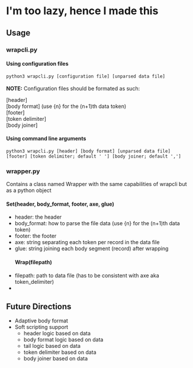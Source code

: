 <h1>I'm too lazy, hence I made this</h1>
<h2>Usage</h2>
<h3>wrapcli.py</h3>
<h4>Using configuration files</h4>
<code>python3 wrapcli.py [configuration file] [unparsed data file]</code>
<br><br><b>NOTE:</b> Configuration files should be formated as such:

  [header]<br>
  [body format] (use {n} for the (n+1)th data token)<br>
  [footer]<br>
  [token delimiter]<br>
  [body joiner]<br>

<h4>Using command line arguments</h4>
<code>python3 wrapcli.py [header] [body format] [unparsed data file] [footer] [token delimiter; default ' '] [body joiner; default ',']</code>

<h3>wrapper.py</h3>
Contains a class named Wrapper with the same capabilities of wrapcli but as a python object
<h4>Set(header, body_format, footer, axe, glue)</h4>
<ul>
<li>header: the header</li>
<li>body_format: how to parse the file data (use {n} for the (n+1)th data token)</li>
<li>footer: the footer</li>
<li>axe: string separating each token per record in the data file</li>
<li>glue: string joining each body segment (record) after wrapping</li>
<h4>Wrap(filepath)</h4>
<li>filepath: path to data file (has to be consistent with axe aka token_delimiter)</li>
<li></li>
</ul>
<h2>Future Directions</h2>
<ul>
  <li>Adaptive body format</li>
  <li>Soft scripting support<ul>
    <li>header logic based on data</li>
    <li>body format logic based on data</li>
    <li>tail logic based on data</li>
    <li>token delimiter based on data</li>
    <li>body joiner based on data</li>
  </ul></li>
</ul>
